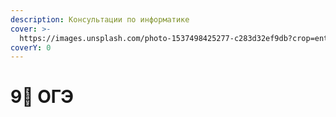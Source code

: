 ```yaml
---
description: Консультации по информатике
cover: >-
  https://images.unsplash.com/photo-1537498425277-c283d32ef9db?crop=entropy&cs=srgb&fm=jpg&ixid=M3wxOTcwMjR8MHwxfHNlYXJjaHw3fHxjb21wdXRlcnxlbnwwfHx8fDE3MDcwNDY5Mjh8MA&ixlib=rb-4.0.3&q=85
coverY: 0
---
```


# 9⃣ ОГЭ

